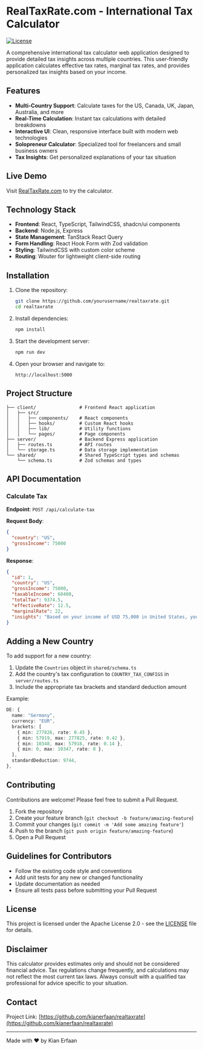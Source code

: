 # RealTaxRate.com - International Tax Calculator

[![License](https://img.shields.io/badge/License-Apache%202.0-blue.svg)](https://opensource.org/licenses/Apache-2.0)

A comprehensive international tax calculator web application designed to provide detailed tax insights across multiple countries. This user-friendly application calculates effective tax rates, marginal tax rates, and provides personalized tax insights based on your income.

## Features

- **Multi-Country Support**: Calculate taxes for the US, Canada, UK, Japan, Australia, and more
- **Real-Time Calculation**: Instant tax calculations with detailed breakdowns
- **Interactive UI**: Clean, responsive interface built with modern web technologies
- **Solopreneur Calculator**: Specialized tool for freelancers and small business owners
- **Tax Insights**: Get personalized explanations of your tax situation

## Live Demo

Visit [RealTaxRate.com](https://realtaxrate.com) to try the calculator.

## Technology Stack

- **Frontend**: React, TypeScript, TailwindCSS, shadcn/ui components
- **Backend**: Node.js, Express
- **State Management**: TanStack React Query
- **Form Handling**: React Hook Form with Zod validation
- **Styling**: TailwindCSS with custom color scheme
- **Routing**: Wouter for lightweight client-side routing

## Installation

1. Clone the repository:
   ```bash
   git clone https://github.com/yourusername/realtaxrate.git
   cd realtaxrate
   ```

2. Install dependencies:
   ```bash
   npm install
   ```

3. Start the development server:
   ```bash
   npm run dev
   ```

4. Open your browser and navigate to:
   ```
   http://localhost:5000
   ```

## Project Structure

```
├── client/                # Frontend React application
│   ├── src/
│   │   ├── components/    # React components
│   │   ├── hooks/         # Custom React hooks
│   │   ├── lib/           # Utility functions
│   │   └── pages/         # Page components
├── server/                # Backend Express application
│   ├── routes.ts          # API routes
│   └── storage.ts         # Data storage implementation
└── shared/                # Shared TypeScript types and schemas
    └── schema.ts          # Zod schemas and types
```

## API Documentation

### Calculate Tax

**Endpoint**: `POST /api/calculate-tax`

**Request Body**:
```json
{
  "country": "US",
  "grossIncome": 75000
}
```

**Response**:
```json
{
  "id": 1,
  "country": "US",
  "grossIncome": 75000,
  "taxableIncome": 60400,
  "totalTax": 9374.5,
  "effectiveRate": 12.5,
  "marginalRate": 22,
  "insights": "Based on your income of USD 75,000 in United States, you're in the 22% marginal tax bracket. Your effective tax rate is 12.50%, meaning you pay an average of 12.50 cents in tax per dollar earned."
}
```

## Adding a New Country

To add support for a new country:

1. Update the `Countries` object in `shared/schema.ts`
2. Add the country's tax configuration to `COUNTRY_TAX_CONFIGS` in `server/routes.ts`
3. Include the appropriate tax brackets and standard deduction amount

Example:
```typescript
DE: {
  name: "Germany",
  currency: "EUR",
  brackets: [
    { min: 277826, rate: 0.45 },
    { min: 57919, max: 277825, rate: 0.42 },
    { min: 10348, max: 57918, rate: 0.14 },
    { min: 0, max: 10347, rate: 0 },
  ],
  standardDeduction: 9744,
},
```

## Contributing

Contributions are welcome! Please feel free to submit a Pull Request.

1. Fork the repository
2. Create your feature branch (`git checkout -b feature/amazing-feature`)
3. Commit your changes (`git commit -m 'Add some amazing feature'`)
4. Push to the branch (`git push origin feature/amazing-feature`)
5. Open a Pull Request

## Guidelines for Contributors

- Follow the existing code style and conventions
- Add unit tests for any new or changed functionality
- Update documentation as needed
- Ensure all tests pass before submitting your Pull Request

## License

This project is licensed under the Apache License 2.0 - see the [LICENSE](LICENSE) file for details.

## Disclaimer

This calculator provides estimates only and should not be considered financial advice. Tax regulations change frequently, and calculations may not reflect the most current tax laws. Always consult with a qualified tax professional for advice specific to your situation.

## Contact

Project Link: [https://github.com/kianerfaan/realtaxrate](https://github.com/kianerfaan/realtaxrate)

---

Made with ❤️ by Kian Erfaan
